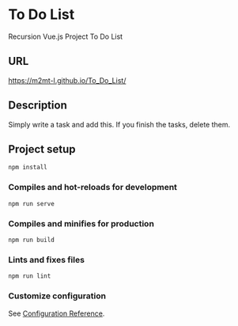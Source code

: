 # To Do List
Recursion Vue.js Project To Do List

## URL
https://m2mt-l.github.io/To_Do_List/

## Description
Simply write a task and add this. If you finish the tasks, delete them.

## Project setup
```
npm install
```

### Compiles and hot-reloads for development
```
npm run serve
```

### Compiles and minifies for production
```
npm run build
```

### Lints and fixes files
```
npm run lint
```

### Customize configuration
See [Configuration Reference](https://cli.vuejs.org/config/).
